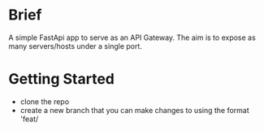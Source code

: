 # Brief
A simple FastApi app to serve as an API Gateway.
The aim is to expose as many servers/hosts under a single port.

# Getting Started
- clone the repo
- create a new branch that you can make changes to using the format 'feat/<title>'
- copy '.example.env' file and rename to '.env'
- apply the appropriate values in the new .env file
- navigate to src.config and copy 'expose.example.py' file, then rename it to 'expose.py'
- apply the servers/urls/apis that you want to expose inside the 'available_backends' dictionary
- run pipenv install
- using pipenv shell, run the main script

# Contributing
All contributions to improve, optimize or add new features are gladly welcomed.
Follow these steps to contibute to the project.
- create a feature branch with your changes using this naming convention; 'feat/<title>'
- create a pull request into the dev branch
- patiently wait for a review to be completed
